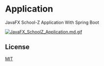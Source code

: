 # Application

JavaFX School-Z Application With Spring Boot

[![JavaFX_SchoolZ_Application.md.gif](https://s8.gifyu.com/images/JavaFX_SchoolZ_Application.md.gif)](https://gifyu.com/image/87MH)

## License
[MIT](https://choosealicense.com/licenses/mit/)
